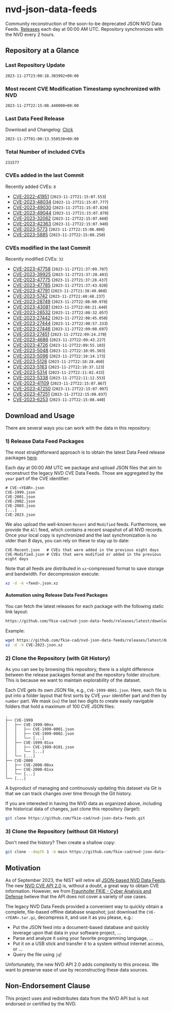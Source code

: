 # nvd-json-data-feeds

Community reconstruction of the soon-to-be deprecated JSON NVD Data Feeds. 
[Releases](https://github.com/fkie-cad/nvd-json-data-feeds/releases/latest) each day at 00:00 AM UTC.
Repository synchronizes with the NVD every 2 hours.

## Repository at a Glance

### Last Repository Update

```plain
2023-11-27T23:00:18.303992+00:00
```

### Most recent CVE Modification Timestamp synchronized with NVD

```plain
2023-11-27T22:15:08.440000+00:00
```

### Last Data Feed Release

Download and Changelog: [Click](https://github.com/fkie-cad/nvd-json-data-feeds/releases/latest)

```plain
2023-11-27T01:00:13.550530+00:00
```

### Total Number of included CVEs

```plain
231577
```

### CVEs added in the last Commit

Recently added CVEs: `8`

* [CVE-2022-41951](CVE-2022/CVE-2022-419xx/CVE-2022-41951.json) (`2023-11-27T21:15:07.553`)
* [CVE-2023-48034](CVE-2023/CVE-2023-480xx/CVE-2023-48034.json) (`2023-11-27T21:15:07.777`)
* [CVE-2023-49030](CVE-2023/CVE-2023-490xx/CVE-2023-49030.json) (`2023-11-27T21:15:07.820`)
* [CVE-2023-49044](CVE-2023/CVE-2023-490xx/CVE-2023-49044.json) (`2023-11-27T21:15:07.870`)
* [CVE-2023-32062](CVE-2023/CVE-2023-320xx/CVE-2023-32062.json) (`2023-11-27T22:15:07.660`)
* [CVE-2023-42363](CVE-2023/CVE-2023-423xx/CVE-2023-42363.json) (`2023-11-27T22:15:07.940`)
* [CVE-2023-5773](CVE-2023/CVE-2023-57xx/CVE-2023-5773.json) (`2023-11-27T22:15:08.080`)
* [CVE-2023-5885](CVE-2023/CVE-2023-58xx/CVE-2023-5885.json) (`2023-11-27T22:15:08.250`)


### CVEs modified in the last Commit

Recently modified CVEs: `32`

* [CVE-2023-47758](CVE-2023/CVE-2023-477xx/CVE-2023-47758.json) (`2023-11-27T21:37:09.707`)
* [CVE-2023-39925](CVE-2023/CVE-2023-399xx/CVE-2023-39925.json) (`2023-11-27T21:37:20.403`)
* [CVE-2023-47775](CVE-2023/CVE-2023-477xx/CVE-2023-47775.json) (`2023-11-27T21:37:28.437`)
* [CVE-2023-47785](CVE-2023/CVE-2023-477xx/CVE-2023-47785.json) (`2023-11-27T21:37:43.020`)
* [CVE-2023-47791](CVE-2023/CVE-2023-477xx/CVE-2023-47791.json) (`2023-11-27T21:38:49.060`)
* [CVE-2023-5742](CVE-2023/CVE-2023-57xx/CVE-2023-5742.json) (`2023-11-27T21:40:48.237`)
* [CVE-2023-28749](CVE-2023/CVE-2023-287xx/CVE-2023-28749.json) (`2023-11-27T22:08:00.970`)
* [CVE-2023-43081](CVE-2023/CVE-2023-430xx/CVE-2023-43081.json) (`2023-11-27T22:08:21.640`)
* [CVE-2023-26532](CVE-2023/CVE-2023-265xx/CVE-2023-26532.json) (`2023-11-27T22:08:32.057`)
* [CVE-2023-27442](CVE-2023/CVE-2023-274xx/CVE-2023-27442.json) (`2023-11-27T22:08:45.050`)
* [CVE-2023-27444](CVE-2023/CVE-2023-274xx/CVE-2023-27444.json) (`2023-11-27T22:08:57.333`)
* [CVE-2023-27446](CVE-2023/CVE-2023-274xx/CVE-2023-27446.json) (`2023-11-27T22:09:08.697`)
* [CVE-2023-27451](CVE-2023/CVE-2023-274xx/CVE-2023-27451.json) (`2023-11-27T22:09:24.270`)
* [CVE-2023-4686](CVE-2023/CVE-2023-46xx/CVE-2023-4686.json) (`2023-11-27T22:09:43.227`)
* [CVE-2023-4726](CVE-2023/CVE-2023-47xx/CVE-2023-4726.json) (`2023-11-27T22:09:55.103`)
* [CVE-2023-5048](CVE-2023/CVE-2023-50xx/CVE-2023-5048.json) (`2023-11-27T22:10:05.503`)
* [CVE-2023-5096](CVE-2023/CVE-2023-50xx/CVE-2023-5096.json) (`2023-11-27T22:10:14.173`)
* [CVE-2023-5128](CVE-2023/CVE-2023-51xx/CVE-2023-5128.json) (`2023-11-27T22:10:28.460`)
* [CVE-2023-5163](CVE-2023/CVE-2023-51xx/CVE-2023-5163.json) (`2023-11-27T22:10:37.123`)
* [CVE-2023-5314](CVE-2023/CVE-2023-53xx/CVE-2023-5314.json) (`2023-11-27T22:11:02.433`)
* [CVE-2023-5338](CVE-2023/CVE-2023-53xx/CVE-2023-5338.json) (`2023-11-27T22:11:12.553`)
* [CVE-2023-41109](CVE-2023/CVE-2023-411xx/CVE-2023-41109.json) (`2023-11-27T22:15:07.867`)
* [CVE-2023-47250](CVE-2023/CVE-2023-472xx/CVE-2023-47250.json) (`2023-11-27T22:15:07.997`)
* [CVE-2023-47251](CVE-2023/CVE-2023-472xx/CVE-2023-47251.json) (`2023-11-27T22:15:08.037`)
* [CVE-2023-6253](CVE-2023/CVE-2023-62xx/CVE-2023-6253.json) (`2023-11-27T22:15:08.440`)


## Download and Usage

There are several ways you can work with the data in this repository:

### 1) Release Data Feed Packages

The most straightforward approach is to obtain the latest Data Feed release packages [here](https://github.com/fkie-cad/nvd-json-data-feeds/releases/latest).

Each day at 00:00 AM UTC we package and upload JSON files that aim to reconstruct the legacy NVD CVE Data Feeds.
Those are aggregated by the `year` part of the CVE identifier:

```
# CVE-<YEAR>.json
CVE-1999.json
CVE-2001.json
CVE-2002.json
CVE-2003.json
[...]
CVE-2023.json
```

We also upload the well-known `Recent` and `Modified` feeds.
Furthermore, we provide the `All` feed, which contains a recent snapshot of all NVD records.
Once your local copy is synchronized and the last synchronization is no older than 8 days, you can rely on these to stay up to date:

```plain
CVE-Recent.json   # CVEs that were added in the previous eight days
CVE-Modified.json # CVEs that were modified or added in the previous eight days
```

Note that all feeds are distributed in `xz`-compressed format to save storage and bandwidth.
For decompression execute:

```sh
xz -d -k <feed>.json.xz
```


#### Automation using Release Data Feed Packages

You can fetch the latest releases for each package with the following static link layout:

```sh
https://github.com/fkie-cad/nvd-json-data-feeds/releases/latest/download/CVE-<YEAR>.json.xz
```

Example:

```sh
wget https://github.com/fkie-cad/nvd-json-data-feeds/releases/latest/download/CVE-2023.json.xz
xz -d -k CVE-2023.json.xz
```

### 2) Clone the Repository (with Git History)

As you can see by browsing this repository, there is a slight difference between the release packages format and the repository folder structure.
This is because we want to maintain explorability of the dataset.

Each CVE gets its own JSON file, e.g., `CVE-1999-0001.json`.
Here, each file is put into a folder layout that first sorts by CVE `year` identifier part and then by `number` part.
We mask (`xx`) the last two digits to create easily navigable folders that hold a maximum of 100 CVE JSON files:

```plain
.
├── CVE-1999
│   ├── CVE-1999-00xx
│   │   ├── CVE-1999-0001.json
│   │   ├── CVE-1999-0002.json
│   │   └── [...]
│   ├── CVE-1999-01xx
│   │   ├── CVE-1999-0101.json
│   │   └── [...]
│   └── [...]
├── CVE-2000
│   ├── CVE-2000-00xx
│   ├── CVE-2000-01xx
│   └── [...]
└── [...]
```

A byproduct of managing and continuously updating this dataset via Git is that we can track changes over time through the Git history.

If you are interested in having the NVD data as organized above, including the historical data of changes, just clone this repository (large!):

```sh
git clone https://github.com/fkie-cad/nvd-json-data-feeds.git
```

### 3) Clone the Repository (without Git History)

Don't need the history? Then create a shallow copy:

```sh
git clone --depth 1 -b main https://github.com/fkie-cad/nvd-json-data-feeds.git
```

## Motivation

As of September 2023, the NIST will retire all [JSON-based NVD Data Feeds](https://nvd.nist.gov/vuln/data-feeds#divRetirementBanner-1).
The new [NVD CVE API 2.0](https://nvd.nist.gov/developers/vulnerabilities) is, without a doubt, a great way to obtain CVE information.
However, we from [Fraunhofer FKIE - Cyber Analysis and Defense](https://www.fkie.fraunhofer.de/en/departments/cad.html) believe that the API does not cover a variety of use cases.

The legacy NVD Data Feeds provided a convenient way to quickly obtain a complete, file-based offline database snapshot; just download the `CVE-<YEAR>.tar.gz`, decompress it, and use it as you please, e.g.:

* Put the JSON feed into a document-based database and quickly leverage upon that data in your software project, ...
* Parse and analyze it using your favorite programming language, ...
* Put it on a USB stick and transfer it to a system without internet access, or ...
* Query the file using `jq`!

Unfortunately, the new NVD API 2.0 adds complexity to this process.
We want to preserve ease of use by reconstructing these data sources.

## Non-Endorsement Clause

This project uses and redistributes data from the NVD API but is not endorsed or certified by the NVD.